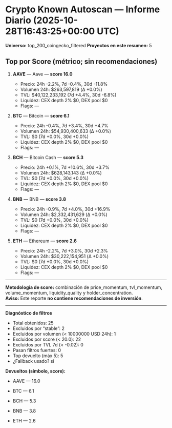 # Crypto Known Autoscan — Informe Diario (2025-10-28T16:43:25+00:00 UTC)

**Universo:** top_200_coingecko_filtered
**Proyectos en este resumen:** 5

## Top por Score (métrico; sin recomendaciones)

1. **AAVE** — Aave — **score 16.0**
   - Precio: 24h -2.2%, 7d -0.4%, 30d -11.8%
   - Volumen 24h: $263,597,819 (Δ +0.0%)
   - TVL: $40,122,233,192 (7d +4.4%, 30d -6.8%)
   - Liquidez: CEX depth 2% $0, DEX pool $0
   - Flags: —

2. **BTC** — Bitcoin — **score 6.1**
   - Precio: 24h -0.4%, 7d +3.4%, 30d +4.7%
   - Volumen 24h: $54,930,400,633 (Δ +0.0%)
   - TVL: $0 (7d +0.0%, 30d +0.0%)
   - Liquidez: CEX depth 2% $0, DEX pool $0
   - Flags: —

3. **BCH** — Bitcoin Cash — **score 5.3**
   - Precio: 24h +0.1%, 7d +10.6%, 30d +3.7%
   - Volumen 24h: $628,143,143 (Δ +0.0%)
   - TVL: $0 (7d +0.0%, 30d +0.0%)
   - Liquidez: CEX depth 2% $0, DEX pool $0
   - Flags: —

4. **BNB** — BNB — **score 3.8**
   - Precio: 24h -0.9%, 7d +4.0%, 30d +16.9%
   - Volumen 24h: $2,332,431,629 (Δ +0.0%)
   - TVL: $0 (7d +0.0%, 30d +0.0%)
   - Liquidez: CEX depth 2% $0, DEX pool $0
   - Flags: —

5. **ETH** — Ethereum — **score 2.6**
   - Precio: 24h -2.2%, 7d +3.0%, 30d +2.3%
   - Volumen 24h: $30,222,154,951 (Δ +0.0%)
   - TVL: $0 (7d +0.0%, 30d +0.0%)
   - Liquidez: CEX depth 2% $0, DEX pool $0
   - Flags: —


---

**Metodología de score:** combinación de price_momentum, tvl_momentum, volume_momentum, liquidity_quality y holder_concentration.  
**Aviso:** Este reporte **no contiene recomendaciones de inversión**.


---
**Diagnóstico de filtros**

- Total obtenidos: 25
- Excluidos por “stable”: 2
- Excluidos por volumen (< 10000000 USD 24h): 1
- Excluidos por score (< 20.0): 22
- Excluidos por TVL 7d (< -0.02): 0
- Pasan filtros fuertes: 0
- Top devuelto (máx 5): 5
- ¿Fallback usado? sí


**Devueltos (símbolo, score):**

- AAVE — 16.0

- BTC — 6.1

- BCH — 5.3

- BNB — 3.8

- ETH — 2.6


